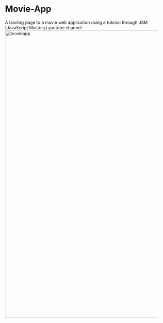 # Movie-App
A landing page to a movie web application using a tutorial through JSM (JavaScript Mastery) youtube channel
<img width="946" alt="movieapp" src="https://github.com/Oludefiyinfoluwa06/Movie-App/assets/120565527/59ab06cd-c38f-4d21-99bb-cde02fde5a79">

